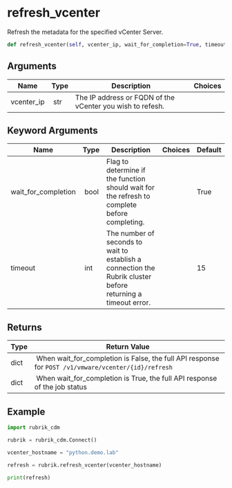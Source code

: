 # refresh_vcenter

Refresh the metadata for the specified vCenter Server.

```py
def refresh_vcenter(self, vcenter_ip, wait_for_completion=True, timeout=15):
```

## Arguments

| Name        | Type | Description                                                                 | Choices |
|-------------|------|-----------------------------------------------------------------------------|---------|
| vcenter_ip  | str | The IP address or FQDN of the vCenter you wish to refesh. |  |

## Keyword Arguments

| Name        | Type | Description                                                                 | Choices | Default |
|-------------|------|-----------------------------------------------------------------------------|---------|---------|
| wait_for_completion  | bool | Flag to determine if the function should wait for the refresh to complete before completing.  |  | True |
| timeout  | int | The number of seconds to wait to establish a connection the Rubrik cluster before returning a timeout error.  |  | 15 |

## Returns

| Type | Return Value                                                                                  |
|------|-----------------------------------------------------------------------------------------------|
| dict | When wait_for_completion is False, the full API response for `POST /v1/vmware/vcenter/{id}/refresh` |
| dict | When wait_for_completion is True, the full API response of the job status |



## Example

```py
import rubrik_cdm

rubrik = rubrik_cdm.Connect()

vcenter_hostname = "python.demo.lab"

refresh = rubrik.refresh_vcenter(vcenter_hostname)

print(refresh)

```
